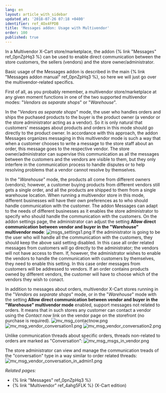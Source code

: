```yaml
---
lang: en
layout: article_with_sidebar
updated_at: '2018-07-26 07:18 +0400'
identifier: ref_4Ox4FPDB
title: 'Messages addon: Usage with Multivendor'
order: 100
published: true
---
```

In a Multivendor X-Cart store/marketplace, the addon {% link "Messages" ref_0pnZpHq3 %} can be used to enable direct communication between the store customers, the sellers (vendors) and the store owner/administrator.

Basic usage of the Messages addon is described in the main {% link "Messages addon manual" ref_0pnZpHq3 %}, so here we will just go over the multivendor-related specifics.
   
First of all, as you probably remember, a multivendor store/marketplace at any given moment functions in one of the two supported multivendor modes: "_Vendors as separate shops_" or "_Warehouse_". 

In the "_Vendors as separate shops_" mode, the user who handles orders and ships the puchased products to the buyer is the product owner (a vendor or the store administrator acting as a vendor). So it is only natural that customers' messages about products and orders in this mode should go directly to the product owner. In accordance with this approach, the addon Messages organizes messaging in this multivendor mode is such a way that when a customer chooses to write a message to the store staff about an order, this message goes to the respective vendor. The store owner/administrator can supervise this communication as all the messages between the customers and the vendors are visible to them, but they only interfere in the communication process to handle disputes or to help resolving problems that a vendor cannot resolve by themselves.

In the "_Warehouse_" mode, the products all come from different owners (vendors); however, a customer buying products from different vendors still gets a single order, and all the products are shipped to them from a single warehouse location. When running a multivendor store in this mode, different businesses will have their own preferences as to who should handle communication with the customer. The addon Messages can adapt to the needs of different businesses as it enables the store administrator to specify who should handle the communication with the customers. On the addon settings page, the administrator can adjust the setting **Allow direct communication between vendor and buyer in the "Warehouse" multivendor mode**: 
   ![msgs_settings1.png]({{site.baseurl}}/attachments/ref_4Ox4FPDB/msgs_settings1.png)
If the administrator is going to be the user who will handle all the communication with the customers, they should keep the above said setting disabled. In this case all order related messages from customers will go directly to the administrator; the vendors will not have access to them. If, however, the administrator wishes to enable the vendors to handle the communication with customers by themselves, they need to enable this setting. In this case order messages from customers will be addressed to vendors. If an order contains products owned by different vendors, the customer will have to choose which of the vendors they wish to conact.

In addition to messages about orders, multivendor X-Cart stores running in the "_Vendors as separate shops_" mode, or in the "_Warehouse_" mode with the setting **Allow direct communication between vendor and buyer in the "Warehouse" multivendor mode** enabled, support messages not related to orders. It means that in such stores any customer can contact a vendor using the _Contact now_ link on the vendor page on the storefront (no purchase is required).
   ![mv_msg_contactnow.png]({{site.baseurl}}/attachments/ref_4Ox4FPDB/mv_msg_contactnow.png)
   ![mv_msg_vendor_conversation1.png]({{site.baseurl}}/attachments/ref_4Ox4FPDB/mv_msg_vendor_conversation1.png)
![mv_msg_vendor_conversation2.png]({{site.baseurl}}/attachments/ref_4Ox4FPDB/mv_msg_vendor_conversation2.png)


Unlike communication threads about specific orders, threads non-related to orders are marked as "Conversation":
![mv_msg_msgs_in_vendor.png]({{site.baseurl}}/attachments/ref_4Ox4FPDB/mv_msg_msgs_in_vendor.png)

The store administrator can view and manage the communication treads of the "conversation" type in a way similar to order related threads:
![mv_msg_vendor_conversation_in_admin1.png]({{site.baseurl}}/attachments/ref_4Ox4FPDB/mv_msg_vendor_conversation_in_admin1.png)

_Related pages:_

   * {% link "Messages" ref_0pnZpHq3 %}
   * {% link "Multivendor" ref_4ahg5FLK %} (X-Cart edition)
